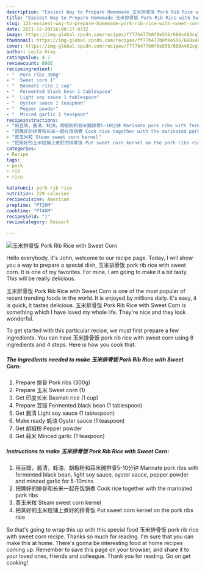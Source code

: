 ```yaml
---
description: "Easiest Way to Prepare Homemade 玉米排骨饭 Pork Rib Rice with Sweet Corn"
title: "Easiest Way to Prepare Homemade 玉米排骨饭 Pork Rib Rice with Sweet Corn"
slug: 121-easiest-way-to-prepare-homemade-pork-rib-rice-with-sweet-corn
date: 2021-12-20T16:00:27.033Z
image: https://img-global.cpcdn.com/recipes/ff77b477b0f0e556/680x482cq70/玉米排骨饭-pork-rib-rice-with-sweet-corn-recipe-main-photo.jpg
thumbnail: https://img-global.cpcdn.com/recipes/ff77b477b0f0e556/680x482cq70/玉米排骨饭-pork-rib-rice-with-sweet-corn-recipe-main-photo.jpg
cover: https://img-global.cpcdn.com/recipes/ff77b477b0f0e556/680x482cq70/玉米排骨饭-pork-rib-rice-with-sweet-corn-recipe-main-photo.jpg
author: Leila Gray
ratingvalue: 4.7
reviewcount: 8866
recipeingredient:
- "  Pork ribs 300g"
- "  Sweet corn 1"
- "  Basmati rice 1 cup"
- "  Fermented black bean 1 tablespoon"
- "  Light soy sauce 1 tablespoon"
- "  Oyster sauce 1 teaspoon"
- "  Pepper powder"
- "  Minced garlic 1 teaspoon"
recipeinstructions:
- "用豆豉，酱清，蚝油，胡椒粉和蒜米腌排骨5-10分钟 Marinate pork ribs with fermented black bean, light soy sauce, oyster sauce, pepper powder and minced garlic for 5-10mins"
- "把腌好的排骨和长米一起在饭锅煮 Cook rice together with the marinated pork ribs"
- "蒸玉米粒 Steam sweet corn kernel"
- "把蒸好的玉米粒铺上煮好的排骨饭 Put sweet corn kernel on the pork ribs rice"
categories:
- Recipe
tags:
- pork
- rib
- rice

katakunci: pork rib rice 
nutrition: 229 calories
recipecuisine: American
preptime: "PT20M"
cooktime: "PT46M"
recipeyield: "1"
recipecategory: Dessert

---
```



![玉米排骨饭 Pork Rib Rice with Sweet Corn](https://img-global.cpcdn.com/recipes/ff77b477b0f0e556/680x482cq70/玉米排骨饭-pork-rib-rice-with-sweet-corn-recipe-main-photo.jpg)

Hello everybody, it's John, welcome to our recipe page. Today, I will show you a way to prepare a special dish, 玉米排骨饭 pork rib rice with sweet corn. It is one of my favorites. For mine, I am going to make it a bit tasty. This will be really delicious.

玉米排骨饭 Pork Rib Rice with Sweet Corn is one of the most popular of recent trending foods in the world. It is enjoyed by millions daily. It's easy, it is quick, it tastes delicious. 玉米排骨饭 Pork Rib Rice with Sweet Corn is something which I have loved my whole life. They're nice and they look wonderful.




To get started with this particular recipe, we must first prepare a few ingredients. You can have 玉米排骨饭 pork rib rice with sweet corn using 8 ingredients and 4 steps. Here is how you cook that.

<!--inarticleads1-->

##### The ingredients needed to make 玉米排骨饭 Pork Rib Rice with Sweet Corn:

1. Prepare  排骨 Pork ribs (300g)
1. Prepare  玉米 Sweet corn (1)
1. Get  印度长米 Basmati rice (1 cup)
1. Prepare  豆豉 Fermented black bean (1 tablespoon)
1. Get  酱清 Light soy sauce (1 tablespoon)
1. Make ready  蚝油 Oyster sauce (1 teaspoon)
1. Get  胡椒粉 Pepper powder
1. Get  蒜米 Minced garlic (1 teaspoon)




<!--inarticleads2-->

##### Instructions to make 玉米排骨饭 Pork Rib Rice with Sweet Corn:

1. 用豆豉，酱清，蚝油，胡椒粉和蒜米腌排骨5-10分钟 Marinate pork ribs with fermented black bean, light soy sauce, oyster sauce, pepper powder and minced garlic for 5-10mins
1. 把腌好的排骨和长米一起在饭锅煮 Cook rice together with the marinated pork ribs
1. 蒸玉米粒 Steam sweet corn kernel
1. 把蒸好的玉米粒铺上煮好的排骨饭 Put sweet corn kernel on the pork ribs rice




So that's going to wrap this up with this special food 玉米排骨饭 pork rib rice with sweet corn recipe. Thanks so much for reading. I'm sure that you can make this at home. There's gonna be interesting food at home recipes coming up. Remember to save this page on your browser, and share it to your loved ones, friends and colleague. Thank you for reading. Go on get cooking!

